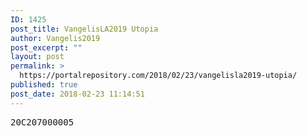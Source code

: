 ```yaml
---
ID: 1425
post_title: VangelisLA2019 Utopia
author: Vangelis2019
post_excerpt: ""
layout: post
permalink: >
  https://portalrepository.com/2018/02/23/vangelisla2019-utopia/
published: true
post_date: 2018-02-23 11:14:51
---
```

<pre>20C207000005</pre>